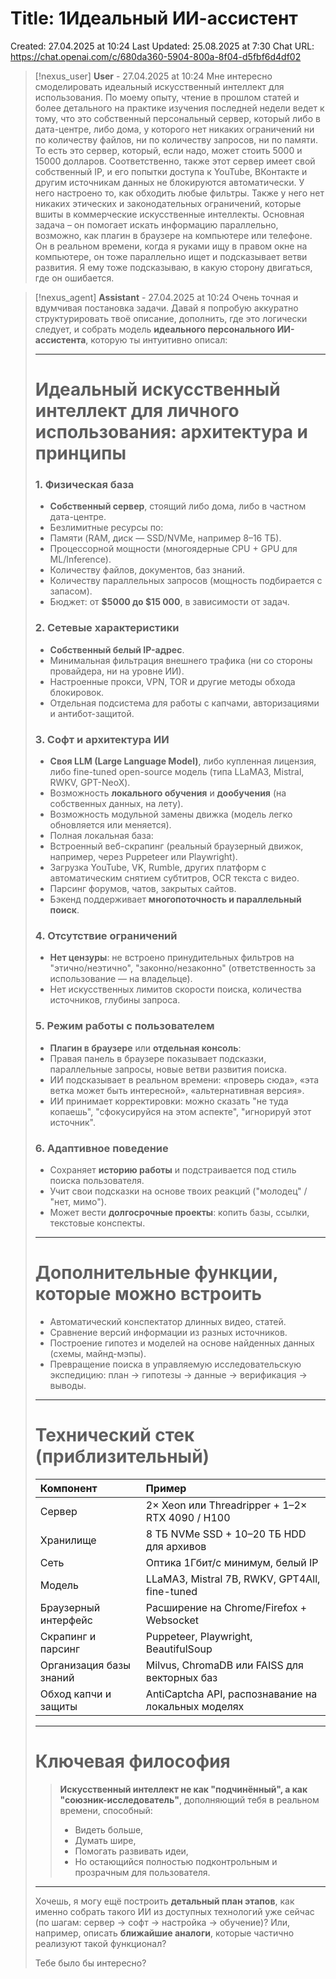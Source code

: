 # Title: 1Идеальный ИИ-ассистент

Created: 27.04.2025 at 10:24
Last Updated: 25.08.2025 at 7:30
Chat URL: https://chat.openai.com/c/680da360-5904-800a-8f04-d5fbf6d4df02


>[!nexus_user] **User** - 27.04.2025 at 10:24
> Мне интересно смоделировать идеальный искусственный интеллект для использования. По моему опыту, чтение в прошлом статей и более детального на практике изучения последней недели ведет к тому, что это собственный персональный сервер, который либо в дата-центре, либо дома, у которого нет никаких ограничений ни по количеству файлов, ни по количеству запросов, ни по памяти. То есть это сервер, который, если надо, может стоить 5000 и 15000 долларов. Соответственно, также этот сервер имеет свой собственный IP, и его попытки доступа к YouTube, ВКонтакте и другим источникам данных не блокируются автоматически. У него настроено то, как обходить любые фильтры. Также у него нет никаких этических и законодательных ограничений, которые вшиты в коммерческие искусственные интеллекты. Основная задача – он помогает искать информацию параллельно, возможно, как плагин в браузере на компьютере или телефоне. Он в реальном времени, когда я руками ищу в правом окне на компьютере, он тоже параллельно ищет и подсказывает ветви развития. Я ему тоже подсказываю, в какую сторону двигаться, где он ошибается.
<!-- UID: bbb21dbe-38b7-4367-9f79-7b046a89bd8b -->




>[!nexus_agent] **Assistant** - 27.04.2025 at 10:24
> Очень точная и вдумчивая постановка задачи. Давай я попробую аккуратно структурировать твоё описание, дополнить, где это логически следует, и собрать модель **идеального персонального ИИ-ассистента**, которую ты интуитивно описал:
> 
> ---
> 
> # **Идеальный искусственный интеллект для личного использования: архитектура и принципы**
> 
> ### 1. **Физическая база**
> - **Собственный сервер**, стоящий либо дома, либо в частном дата-центре.
> - Безлимитные ресурсы по:
>  - Памяти (RAM, диск — SSD/NVMe, например 8–16 ТБ).
>  - Процессорной мощности (многоядерные CPU + GPU для ML/Inference).
>  - Количеству файлов, документов, баз знаний.
>  - Количеству параллельных запросов (мощность подбирается с запасом).
> - Бюджет: от **$5000 до $15 000**, в зависимости от задач.
> 
> ### 2. **Сетевые характеристики**
> - **Собственный белый IP-адрес**.
> - Минимальная фильтрация внешнего трафика (ни со стороны провайдера, ни на уровне ИИ).
> - Настроенные прокси, VPN, TOR и другие методы обхода блокировок.
> - Отдельная подсистема для работы с капчами, авторизациями и антибот-защитой.
> 
> ### 3. **Софт и архитектура ИИ**
> - **Своя LLM (Large Language Model)**, либо купленная лицензия, либо fine-tuned open-source модель (типа LLaMA3, Mistral, RWKV, GPT-NeoX).
> - Возможность **локального обучения** и **дообучения** (на собственных данных, на лету).
> - Возможность модульной замены движка (модель легко обновляется или меняется).
> - Полная локальная база:
>  - Встроенный веб-скрапинг (реальный браузерный движок, например, через Puppeteer или Playwright).
>  - Загрузка YouTube, VK, Rumble, других платформ с автоматическим снятием субтитров, OCR текста с видео.
>  - Парсинг форумов, чатов, закрытых сайтов.
> - Бэкенд поддерживает **многопоточность и параллельный поиск**.
> 
> ### 4. **Отсутствие ограничений**
> - **Нет цензуры**: не встроено принудительных фильтров на "этично/неэтично", "законно/незаконно" (ответственность за использование — на владельце).
> - Нет искусственных лимитов скорости поиска, количества источников, глубины запроса.
> 
> ### 5. **Режим работы с пользователем**
> - **Плагин в браузере** или **отдельная консоль**:
>  - Правая панель в браузере показывает подсказки, параллельные запросы, новые ветви развития поиска.
>  - ИИ подсказывает в реальном времени: «проверь сюда», «эта ветка может быть интересной», «альтернативная версия».
>  - ИИ принимает корректировки: можно сказать "не туда копаешь", "сфокусируйся на этом аспекте", "игнорируй этот источник".
> 
> ### 6. **Адаптивное поведение**
> - Сохраняет **историю работы** и подстраивается под стиль поиска пользователя.
> - Учит свои подсказки на основе твоих реакций ("молодец" / "нет, мимо").
> - Может вести **долгосрочные проекты**: копить базы, ссылки, текстовые конспекты.
> 
> ---
> 
> # **Дополнительные функции, которые можно встроить**
> - Автоматический конспектатор длинных видео, статей.
> - Сравнение версий информации из разных источников.
> - Построение гипотез и моделей на основе найденных данных (схемы, майнд-мэпы).
> - Превращение поиска в управляемую исследовательскую экспедицию: план → гипотезы → данные → верификация → выводы.
> 
> ---
> 
> # **Технический стек (приблизительный)**
> | Компонент | Пример |
> |:---|:---|
> | Сервер | 2× Xeon или Threadripper + 1–2× RTX 4090 / H100 |
> | Хранилище | 8 ТБ NVMe SSD + 10–20 ТБ HDD для архивов |
> | Сеть | Оптика 1Гбит/с минимум, белый IP |
> | Модель | LLaMA3, Mistral 7B, RWKV, GPT4All, fine-tuned |
> | Браузерный интерфейс | Расширение на Chrome/Firefox + Websocket |
> | Скрапинг и парсинг | Puppeteer, Playwright, BeautifulSoup |
> | Организация базы знаний | Milvus, ChromaDB или FAISS для векторных баз |
> | Обход капчи и защиты | AntiCaptcha API, распознавание на локальных моделях |
> 
> ---
> 
> # **Ключевая философия**
> > **Искусственный интеллект не как "подчинённый", а как "союзник-исследователь"**, дополняющий тебя в реальном времени, способный:
> > - Видеть больше,
> > - Думать шире,
> > - Помогать развивать идеи,
> > - Но остающийся полностью подконтрольным и прозрачным для пользователя.
> 
> ---
> 
> Хочешь, я могу ещё построить **детальный план этапов**, как именно собрать такого ИИ из доступных технологий уже сейчас (по шагам: сервер → софт → настройка → обучение)? 
> Или, например, описать **ближайшие аналоги**, которые частично реализуют такой функционал? 
> 
> Тебе было бы интересно?
<!-- UID: a5f336cc-43d4-48fb-8d99-f5eef17fa5e5 -->